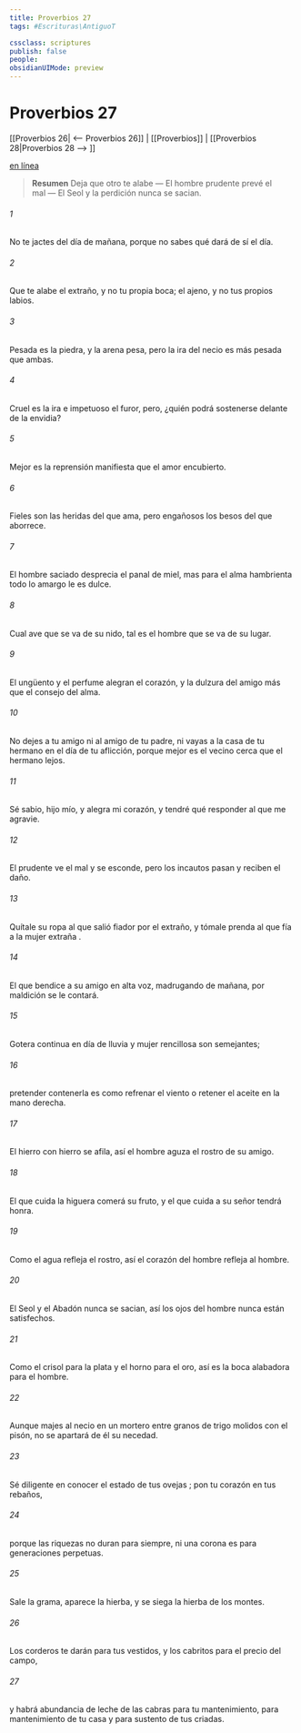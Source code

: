 ```yaml
---
title: Proverbios 27
tags: #Escrituras\AntiguoT

cssclass: scriptures
publish: false
people:
obsidianUIMode: preview
---
```


# Proverbios 27
[[Proverbios 26| <-- Proverbios 26]] | [[Proverbios]] | [[Proverbios 28|Proverbios 28 --> ]]

[en línea](https://churchofjesuschrist.org/study/scriptures/ot/prov/27?lang=spa)

> __Resumen__
Deja que otro te alabe — El hombre prudente prevé el mal — El Seol y la perdición nunca se sacian.

###### 1 
No te 
jactes
 del día de mañana,
porque no sabes qué dará de sí el día.

###### 2 
Que te alabe el extraño, y no tu propia boca;
el ajeno, y no tus propios labios.

###### 3 
Pesada es la piedra, y la arena pesa,
pero la ira del necio es más pesada que ambas.

###### 4 
Cruel es la ira e impetuoso el furor,
pero, ¿quién podrá sostenerse delante de la envidia?

###### 5 
Mejor es la reprensión manifiesta
que el amor encubierto.

###### 6 
Fieles son las 
heridas
 del que ama,
pero engañosos los besos del que aborrece.

###### 7 
El hombre saciado desprecia el panal de miel,
mas para el alma hambrienta todo lo amargo le es dulce.

###### 8 
Cual ave que se va de su nido,
tal es el hombre que se va de su lugar.

###### 9 
El ungüento y el perfume alegran el corazón,
y la dulzura del amigo más que el consejo del alma.

###### 10 
No dejes a tu amigo ni al amigo de tu padre,
ni vayas a la casa de tu hermano en el día de tu aflicción,
porque
 mejor es el vecino cerca que el hermano lejos.

###### 11 
Sé sabio, hijo mío, y alegra mi corazón,
y tendré qué responder al que me agravie.

###### 12 
El prudente ve el mal 
y
 se esconde,
pero
 los incautos pasan 
y
 reciben el daño.

###### 13 
Quítale su ropa al que salió fiador por el extraño,
y tómale prenda al que fía a 
la mujer extraña
.

###### 14 
El que bendice a su amigo en alta voz, madrugando de mañana,
por maldición se le contará.

###### 15 
Gotera continua en día de lluvia
y mujer rencillosa son semejantes;

###### 16 
pretender contenerla es como refrenar el viento
o retener el aceite en la mano derecha.

###### 17 
El hierro con hierro se afila,
así el hombre aguza el rostro de su amigo.

###### 18 
El que 
cuida
 la higuera comerá su fruto,
y el que cuida a su señor tendrá honra.

###### 19 
Como el agua refleja el rostro,
así el corazón del hombre refleja al hombre.

###### 20 
El 
Seol
 y el 
Abadón
 nunca se sacian,
así los ojos del hombre nunca están satisfechos.

###### 21 
Como el 
crisol
 para la plata y el horno para el oro,
así es la boca alabadora para el hombre.

###### 22 
Aunque majes al necio en un mortero entre granos de trigo molidos con el pisón,
no se apartará de él su necedad.

###### 23 
Sé diligente en conocer el estado de tus 
ovejas
;
pon tu corazón en tus rebaños,

###### 24 
porque las 
riquezas
 no duran para siempre,
ni una corona es para generaciones perpetuas.

###### 25 
Sale la grama, aparece la hierba,
y se siega la hierba de los montes.

###### 26 
Los corderos te darán para tus vestidos,
y los cabritos para el precio del campo,

###### 27 
y habrá abundancia de leche de las cabras para tu mantenimiento,
para mantenimiento de tu casa
y para sustento de tus criadas.

